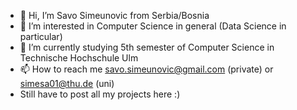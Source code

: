 - 👋 Hi, I’m Savo Simeunovic from Serbia/Bosnia
- 👀 I’m interested in Computer Science in general (Data Science in particular)
- 🌱 I’m currently studying 5th semester of Computer Science in Technische Hochschule Ulm
- 📫 How to reach me savo.simeunovic@gmail.com (private) or simesa01@thu.de (uni)
- Still have to post all my projects here :)
